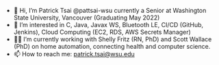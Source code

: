 - 👋 Hi, I’m Patrick Tsai @pattsai-wsu currently a Senior at Washington State University, Vancouver (Graduating May 2022)
- 👀 I’m interested in C, Java, Javax WS, Bluetooth LE, CI/CD (GitHub, Jenkins), Cloud Computing (EC2, RDS, AWS Secrets Manager)
- 🤷‍♂️ I’m currently working with Shelly Fritz (RN, PhD) and Scott Wallace (PhD) on home automation, connecting health and computer science.
- 📫 How to reach me: patrick.tsai@wsu.edu

<!---
pattsai-wsu/pattsai-wsu is a ✨ special ✨ repository because its `README.md` (this file) appears on your GitHub profile.
You can click the Preview link to take a look at your changes.
--->
